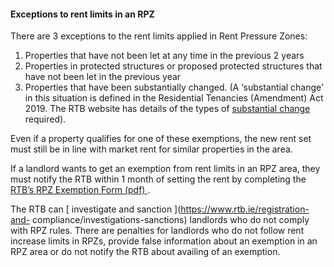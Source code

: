 ####  **Exceptions to rent limits in an RPZ**

There are 3 exceptions to the rent limits applied in Rent Pressure Zones:

  1. Properties that have not been let at any time in the previous 2 years 
  2. Properties in protected structures or proposed protected structures that have not been let in the previous year 
  3. Properties that have been substantially changed. (A ‘substantial change’ in this situation is defined in the Residential Tenancies (Amendment) Act 2019. The RTB website has details of the types of [ substantial change ](https://www.rtb.ie/news/important-new-changes-to-legislation-affecting-the-rental-sector) required). 

Even if a property qualifies for one of these exemptions, the new rent set
must still be in line with market rent for similar properties in the area.

If a landlord wants to get an exemption from rent limits in an RPZ area, they
must notify the RTB within 1 month of setting the rent by completing the [
RTB’s RPZ Exemption Form (pdf)
](https://www.rtb.ie/images/uploads/forms/Schedule_2_RPZ_Exemption_Form_RTB_%28Revised_Dec_2021%29_Final.pdf)
.

The RTB can [ investigate and sanction ](https://www.rtb.ie/registration-and-
compliance/investigations-sanctions) landlords who do not comply with RPZ
rules. There are penalties for landlords who do not follow rent increase
limits in RPZs, provide false information about an exemption in an RPZ area or
do not notify the RTB about availing of an exemption.
